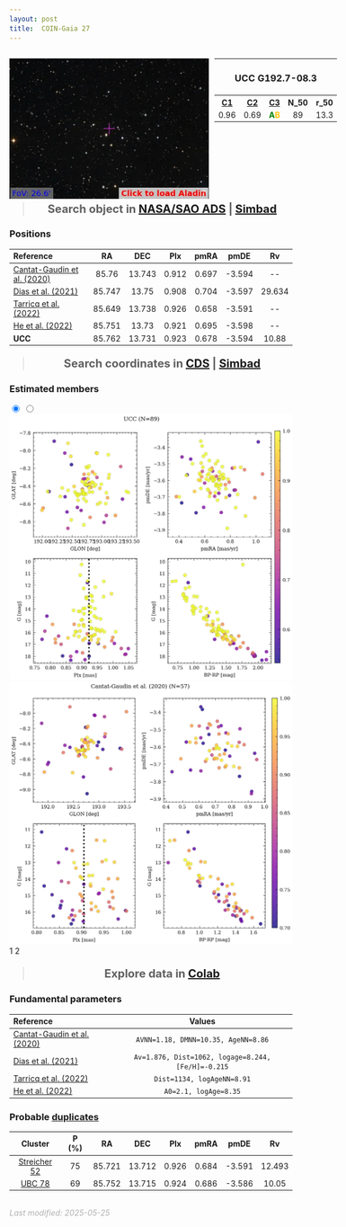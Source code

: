 ```yaml
---
layout: post
title:  COIN-Gaia 27
---
```

<div style="display: flex; justify-content: space-between; width:720px;height:250px">
<div style="text-align: center;">

<!-- Static image + data attributes for FOV and target -->
<img id="aladin_img"
     data-umami-event="aladin_load"
     src="https://raw.githubusercontent.com/ucc23/Q3N/main/plots/coingaia27_aladin.webp"
     alt="Click to load Aladin Lite" 
     style="width:355px;height:250px; cursor: pointer;"
     data-fov="0.443" 
     data-target="85.762 13.731"/>
<!-- Div to contain Aladin Lite viewer -->
<div id="aladin-lite-div" style="width:355px;height:250px;display:none;"></div>
<!-- Aladin Lite script (will be loaded after the image is clicked) -->
<script src="{{ site.baseurl }}/scripts/aladin_load.js"></script>

</div>
<!-- Left block -->

<table style="text-align: center; width:355px;height:250px;">
  <!-- Row 1 (title) -->
  <tr>
    <td colspan="5"><h3>UCC G192.7-08.3</h3></td>
  </tr>
  <!-- Row 2 -->
  <tr>
    <th><a href="https://ucc.ar/faq#what-are-the-c1-c2-and-c3-parameters" title="Photometric class">C1</a></th>
    <th><a href="https://ucc.ar/faq#what-are-the-c1-c2-and-c3-parameters" title="Density class">C2</a></th>
    <th><a href="https://ucc.ar/faq#what-are-the-c1-c2-and-c3-parameters" title="Combined class">C3</a></th>
    <th><div title="Stars with membership probability >50%">N_50</div></th>
    <th><div title="Radius that contains half the members [arcmin]">r_50</div></th>
  </tr>
  <!-- Row 3 -->
  <tr>
    <td>0.96</td>
    <td>0.69</td>
    <td><span style="color: green; font-weight: bold;">A</span><span style="color: #FFC300; font-weight: bold;">B</span></td>
    <td>89</td>
    <td>13.3</td>
  </tr>
</table>
</div>

> <p style="text-align:center; font-weight: bold; font-size:20px">Search object in <a data-umami-event="nasa_search" href="https://ui.adsabs.harvard.edu/search/q=%20collection%3Aastronomy%20body%3A%22COIN-Gaia%2027%22&sort=date%20desc%2C%20bibcode%20desc&p_=0" target="_blank">NASA/SAO ADS</a> | <a data-umami-event="simbad_search" href="https://simbad.cds.unistra.fr/simbad/sim-id-refs?Ident=coingaia27" target="_blank">Simbad</a></p>


### Positions

| Reference    | RA    | DEC   | Plx  | pmRA  | pmDE   |  Rv  |
| :---         | :---: | :---: | :---: | :---: | :---: | :---: |
|[Cantat-Gaudin et al. (2020)](https://ui.adsabs.harvard.edu/abs/2020A%26A...640A...1C) | 85.76 | 13.743 | 0.912 | 0.697 | -3.594 | -- |
|[Dias et al. (2021)](https://ui.adsabs.harvard.edu/abs/2021MNRAS.504..356D) | 85.747 | 13.75 | 0.908 | 0.704 | -3.597 | 29.634 |
|[Tarricq et al. (2022)](https://ui.adsabs.harvard.edu/abs/2022A%26A...659A..59T) | 85.649 | 13.738 | 0.926 | 0.658 | -3.591 | -- |
|[He et al. (2022)](https://ui.adsabs.harvard.edu/abs/2022ApJS..262....7H) | 85.751 | 13.73 | 0.921 | 0.695 | -3.598 | -- |
| **UCC** |85.762 | 13.731 | 0.923 | 0.678 | -3.594 | 10.88 |

> <p style="text-align:center; font-weight: bold; font-size:20px">Search coordinates in <a data-umami-event="cds_coord_search" href="https://cdsportal.u-strasbg.fr/?target=85.762,+13.731" target="_blank">CDS</a> | <a data-umami-event="simbad_coord_search" href="https://simbad.cds.unistra.fr/mobile/object_list.html?coord=85.762%2013.731&output=json&radius=5&userEntry=coingaia27" target="_blank">Simbad</a></p>

### Estimated members

<div class="carousel">
<input type="radio" name="radio-btn" id="slide1" checked>
<input type="radio" name="radio-btn" id="slide2">
<div class="slides">
<div class="slide">
<a href="https://raw.githubusercontent.com/ucc23/Q3N/main/plots/coingaia27.webp" target="_blank">
<img src="https://raw.githubusercontent.com/ucc23/Q3N/main/plots/coingaia27.webp" alt="COIN-Gaia 27 UCC">
</a>
</div>
<div class="slide">
<a href="https://raw.githubusercontent.com/ucc23/Q3N/main/plots/coingaia27_CANTAT20.webp" target="_blank">
<img src="https://raw.githubusercontent.com/ucc23/Q3N/main/plots/coingaia27_CANTAT20.webp" alt="COIN-Gaia 27 CANTAT20">
</a>
</div>
</div>
<div class="indicators">
<label for="slide1">1</label>
<label for="slide2">2</label>
</div>
</div>


> <p style="text-align:center; font-weight: bold; font-size:20px">Explore data in <a data-umami-event="colab" href="https://colab.research.google.com/github/ucc23/ucc/blob/main/assets/notebook.ipynb" target="_blank">Colab</a></p>


### Fundamental parameters

| Reference |  Values |
| :---         |     :---:      |
| [Cantat-Gaudin et al. (2020)](https://ui.adsabs.harvard.edu/abs/2020A%26A...640A...1C) | `AVNN=1.18, DMNN=10.35, AgeNN=8.86` |
| [Dias et al. (2021)](https://ui.adsabs.harvard.edu/abs/2021MNRAS.504..356D) | `Av=1.876, Dist=1062, logage=8.244, [Fe/H]=-0.215` |
| [Tarricq et al. (2022)](https://ui.adsabs.harvard.edu/abs/2022A%26A...659A..59T) | `Dist=1134, logAgeNN=8.91` |
| [He et al. (2022)](https://ui.adsabs.harvard.edu/abs/2022ApJS..262....7H) | `A0=2.1, logAge=8.35` |

### Probable <a href="https://ucc.ar/faq#how-are-probable-duplicates-identified" title="See FAQ for definition of proximity">duplicates</a>

| Cluster | P (%) | RA    | DEC   | Plx   | pmRA  | pmDE  | Rv    |
| :---:   | :---: | :---: | :---: | :---: | :---: | :---: | :---: |
|[Streicher 52](/_clusters/streicher52/)| 75 | 85.721 | 13.712 | 0.926 | 0.684 | -3.591 | 12.493 |
|[UBC 78](/_clusters/ubc78/)| 69 | 85.752 | 13.715 | 0.924 | 0.686 | -3.586 | 10.05 |


<br>
<font color="b3b1b1"><i>Last modified: 2025-05-25</i></font>
